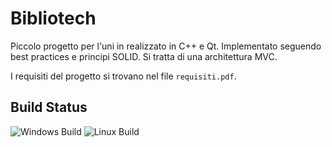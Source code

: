 # Bibliotech
Piccolo progetto per l'uni in realizzato in C++ e Qt. 
Implementato seguendo best practices e principi SOLID.
Si tratta di una architettura MVC.

I requisiti del progetto si trovano nel file `requisiti.pdf`.

## Build Status
![Windows Build](https://github.com/devVux/Bibliotech/actions/workflows/windows-build.yml/badge.svg?branch=master)
![Linux Build](https://github.com/devVux/Bibliotech/actions/workflows/linux-build.yml/badge.svg?branch=master)
